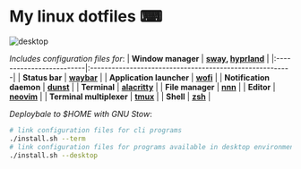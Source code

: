 
# My linux dotfiles ⌨

![desktop](https://user-images.githubusercontent.com/46892933/276923500-ff86f299-7037-4d13-b110-33c1d2d80ebf.png)

*Includes configuration files for*:
| **Window manager**       | **[sway](https://github.com/swaywm/sway), [hyprland](https://github.com/hyprwm/Hyprland)**              |
|:-------------------------|:--------------------------------------------------------|
| **Status bar**           | **[waybar](https://github.com/Alexays/Waybar)**         |
| **Application launcher** | **[wofi](https://hg.sr.ht/~scoopta/wofi)**              |
| **Notification daemon**  | **[dunst](https://github.com/dunst-project/dunst)**     |
| **Terminal**             | **[alacritty](https://github.com/alacritty/alacritty)** |
| **File manager**         | **[nnn](https://github.com/jarun/nnn)**                 |
| **Editor**               | **[neovim](https://github.com/neovim/neovim)**          |
| **Terminal multiplexer** | **[tmux](https://github.com/tmux/tmux.git)**            |
| **Shell**                | **[zsh](https://github.com/zsh-users/zsh.git)**         |

*Deploybale to \$HOME with GNU Stow*:

```bash
# link configuration files for cli programs
./install.sh --term
# link configuration files for programs available in desktop environment
./install.sh --desktop
```
